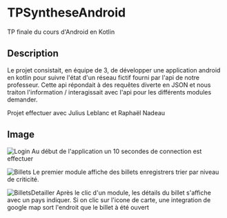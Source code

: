 # TPSyntheseAndroid
TP finale du cours d'Android en Kotlin

## Description
Le projet consistait, en équipe de 3, de développer une application android en kotlin pour suivre l'état d'un réseau fictif fourni par l'api de notre professeur.
Cette api répondait à des requêtes diverte en JSON et nous traiton l'information / interagissait avec l'api pour les différents modules demander.

Projet effectuer avec Julius Leblanc et Raphaël Nadeau

## Image
![Login](https://github.com/WBergeron/TPSyntheseAndroid/assets/70408290/a1160440-c14e-4df5-88ec-60f9d7b3c2d0)
Au début de l'application un 10 secondes de connection est effectuer

![Billets](https://github.com/WBergeron/TPSyntheseAndroid/assets/70408290/ad04fda5-eae9-4702-b5a4-f9b0f2a3e3dc)
Le premier module affiche des billets enregistrers trier par niveau de criticité.

![BilletsDetailler](https://github.com/WBergeron/TPSyntheseAndroid/assets/70408290/4bbf9ef5-f81e-46b0-abff-372c8944e0b5)
Après le clic d'un module, les détails du billet s'affiche avec un pays indiquer.
Si on clic sur l'icone de carte, une integration de google map sort l'endroit que le billet à été ouvert
